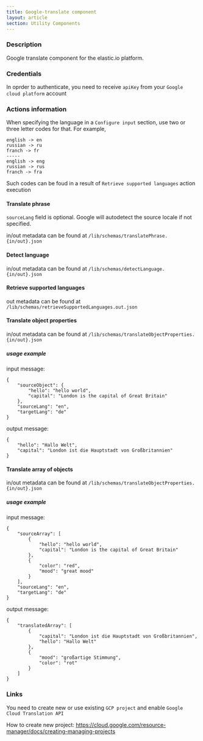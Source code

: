 ```yaml
---
title: Google-translate component
layout: article
section: Utility Components
---
```



### Description
Google translate component for the elastic.io platform.

### Credentials
In oprder to authenticate, you need to receive `apiKey` from your `Google cloud platform` account

### Actions information
When specifying the language in a `Configure input` section, use two or three letter codes for that. For example,

    english -> en
    russian -> ru
    franch -> fr
    -----
    english -> eng
    russian -> rus
    franch -> fra

Such codes can be foud in a result of `Retrieve supported languages` action execution
#### Translate phrase
`sourceLang` field is optional. Google will autodetect the source locale if not specified.

in/out metadata can be found at `/lib/schemas/translatePhrase.{in/out}.json`
#### Detect language
in/out metadata can be found at `/lib/schemas/detectLanguage.{in/out}.json`
#### Retrieve supported languages
out metadata can be found at `/lib/schemas/retrieveSupportedLanguages.out.json`
#### Translate object properties
in/out metadata can be found at `/lib/schemas/translateObjectProperties.{in/out}.json`

##### usage example
input message:
```
{
    "sourceObject": {
        "hello": "hello world",
        "capital": "London is the capital of Great Britain"
    },
    "sourceLang": "en",
    "targetLang": "de"
}
```
output message:
```
{
    "hello": "Hallo Welt",
    "capital": "London ist die Hauptstadt von Großbritannien"
}
```
#### Translate array of objects
in/out metadata can be found at `/lib/schemas/translateObjectProperties.{in/out}.json`

##### usage example
input message:
```
{
	"sourceArray": [
		{
            "hello": "hello world",
            "capital": "London is the capital of Great Britain"
		},
		{
			"color": "red",
			"mood": "great mood"
		}
	],
	"sourceLang": "en",
	"targetLang": "de"
}
```
output message:
```
{
    "translatedArray": [
    	{
    		"capital": "London ist die Hauptstadt von Großbritannien",
    		"hello": "Hallo Welt"
    	},
    	{
    		"mood": "großartige Stimmung",
    		"color": "rot"
    	}
    ]
}
```

### Links
You need to create new or use existing `GCP project` and enable `Google Cloud Translation API`

How to create new project:
https://cloud.google.com/resource-manager/docs/creating-managing-projects
